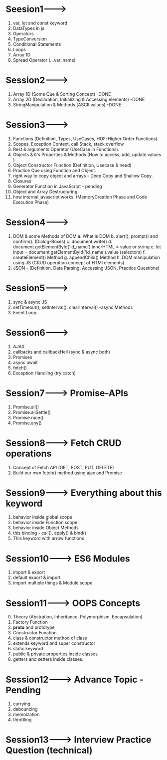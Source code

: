 # Seesion1--->
1. var, let and const keyword
2. DataTypes in js
3. Operators
4. TypeConversion
5. Conditional Statements
6. Loops
7. Array 1D
8. Spread Operator (...var_name)

# Session2--->
1. Array 1D (Some Que & Sorting Concept) -DONE
2. Array 2D (Declaration, Initializing & Accessing elements) -DONE
3. StringManipulation & Methods (ASCII values) -DONE

# Session3--->
01. Functions (Definition, Types, UseCases, HOF-Higher Order Functions)
02. Scopes, Exception Context, call Stack, stack overflow
03. Rest & arguments Operator (UseCase in Functions).
04. Objects & it's Properties & Methods (How to access, add, update values )
05. Object Constructor Function (Definition, Usecase & need)
06. Practice Que using Function and Object.
07. right way to copy object and arrays - Deep Copy and Shallow Copy.
08. Closures
09. Generator Function in JavaScript - pending
10. Object and Array Destructuring.
11. how internal javascript works. (MemoryCreation Phase and Code Execution Phase)

# Session4--->
01. DOM & some Methods of DOM
    a. What is DOM
    b. alert(), prompt() and confirm(). (Dialog-Boxes)
    c. document.write()
    d. document.getElementById('id_name').innerHTML = value or string
    e. let input = document.getElementById('id_name').value (selectors)
    f. createElement() Method
    g. appendChild() Method
    h. DOM manipulation using JS (CRUD operation concept of HTMl elements)
02. JSON - (Definition, Data Parsing, Accessing JSON, Practice Questions)


# Session5--->
01. sync & async JS
02. setTimeout(), setInterval(), clearInterval() -async Methods
02. Event Loop.

# Session6--->
01. AJAX
02. callbacks and callbackHell (sync & async both)
03. Promises 
04. async await
05. fetch()
06. Exception Handling (try catch)
    
# Session7---> Promise-APIs
01. Promise.all()
02. Promise.allSettle()
03. Promise.race()
04. Promise.any()

# Session8---> Fetch CRUD operations
01. Concept of Fetch API (GET, POST, PUT, DELETE) 
02. Build our own fetch() method using ajax and Promise

# Session9---> Everything about this keyword
01. behavior inside global scope
02. behavior inside Function scope
03. behavior inside Object Methods
04. this binding - call(), apply() & bind()
05. This keyword with arrow functions

# Session10---> ES6 Modules
01. import & export
02. default export & import
03. import multiple things & Module scope

# Session11---> OOPS Concepts
00. Theory (Abstration, Inheritance, Polymorphism, Encapsulation)
01. Factory Function
02. __proto__ and prototype
03. Constructor Function
04. class & constructor method of class
05. extends keyword and super constructor
06. static keyword
07. public & private properties inside classes 
08. getters and setters inside classes. 

# Session12---> Advance Topic - Pending
01. currying
02. debouncing
03. memoization
04. throttling

# Session13---> Interview Practice Question (technical)